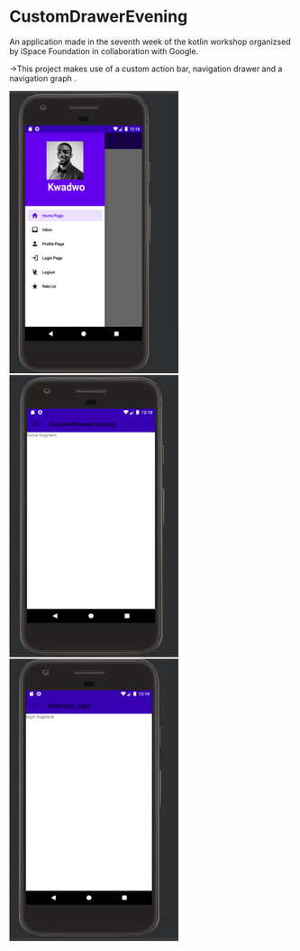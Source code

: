 # CustomDrawerEvening

An application made in the seventh week of the kotlin workshop organizsed by iSpace Foundation in collaboration with Google.

->This project makes use of a custom action bar, navigation drawer and a navigation graph .

<!-- <img src="https://github.com/supasheva/CustomDrawerEvening/blob/main/images/img1.png" width="300" height="500">|<img src="https://github.com/supasheva/CustomDrawerEvening/blob/main/images/img3.png" width="300" height="500">
 -->
<p align="center">

   <img src="https://github.com/supasheva/CustomDrawerEvening/blob/main/images/img3.png" width="300px" height="500px"><b><img src="https://github.com/supasheva/CustomDrawerEvening/blob/main/images/img2.png" width="300" height="500"><img src="https://github.com/supasheva/CustomDrawerEvening/blob/main/images/img1.png" width="300" height="500">
  
</p>
